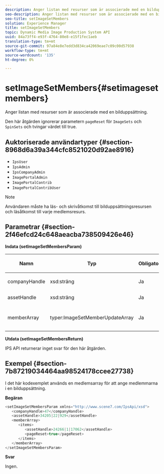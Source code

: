 ```yaml
---
description: Anger listan med resurser som är associerade med en bilduppsättning.
seo-description: Anger listan med resurser som är associerade med en bilduppsättning.
seo-title: setImageSetMembers
solution: Experience Manager
title: setImageSetMembers
topic: Dynamic Media Image Production System API
uuid: 84a73ff4-e93f-4764-80e8-e15f1fec1aeb
translation-type: tm+mt
source-git-commit: 97a84e8e7edd3d834ca42069eae7c09c00d57938
workflow-type: tm+mt
source-wordcount: '135'
ht-degree: 0%

---
```



# setImageSetMembers{#setimagesetmembers}

Anger listan med resurser som är associerade med en bilduppsättning.

Den här åtgärden ignorerar parametern `pageReset` för `ImageSets` och `SpinSets` och tvingar värdet till true.

## Auktoriserade användartyper {#section-8968d6a39a344cfc8521020d92ae8916}

* `IpsUser`
* `IpsAdmin`
* `IpsCompanyAdmin`
* `ImagePortalAdmin`
* `ImagePortalContrib`
* `ImagePortalContribUser`

>[!NOTE]
>
>Användaren måste ha läs- och skrivåtkomst till bilduppsättningsresursen och läsåtkomst till varje medlemsresurs.

## Parametrar {#section-2f46efcd24c648aeacba738509426e46}

**Indata (setImageSetMembersParam)**

<table id="table_0CBBB65BCEFD4125A4069A080DFC873A"> 
 <thead> 
  <tr> 
   <th colname="col1" class="entry"> <p>Namn </p> </th> 
   <th colname="col2" class="entry"> <p>Typ </p> </th> 
   <th colname="col3" class="entry"> <p>Obligatoriskt </p> </th> 
   <th colname="col4" class="entry"> <p>Beskrivning </p> </th> 
  </tr> 
 </thead>
 <tbody> 
  <tr> 
   <td colname="col1"> <p><span class="codeph"> <span class="varname"> companyHandle</span> </span> </p> </td> 
   <td colname="col2"> <p><span class="codeph"> xsd:sträng</span> </p> </td> 
   <td colname="col3"> <p>Ja </p> </td> 
   <td colname="col4"> <p>Företagshandtag. </p> </td> 
  </tr> 
  <tr> 
   <td colname="col1"> <span class="codeph"> <span class="varname"> assetHandle</span> </span> </td> 
   <td colname="col2"> <span class="codeph"> xsd:sträng</span> </td> 
   <td colname="col3"> Ja </td> 
   <td colname="col4"> Handtag för bilduppsättning. </td> 
  </tr> 
  <tr> 
   <td colname="col1"> <span class="codeph"> <span class="varname"> memberArray</span> </span> </td> 
   <td colname="col2"> <span class="codeph"> typer:ImageSetMemberUpdateArray</span> </td> 
   <td colname="col3"> Ja </td> 
   <td colname="col4"> En array med resursmedlemmar som tillhör bilduppsättningen. </td> 
  </tr> 
 </tbody> 
</table>

**Utdata (setImageSetMembersReturn)**

IPS API returnerar inget svar för den här åtgärden.

## Exempel {#section-7b87219034464aa98524178ccee27738}

I det här kodexemplet används en medlemsarray för att ange medlemmarna i en bilduppsättning.

**Begäran**

```java
<setImageSetMembersParam xmlns="http://www.scene7.com/IpsApi/xsd">
   <companyHandle>47</companyHandle>
   <assetHandle>34205|22|929</assetHandle>
   <memberArray>
      <items>
         <assetHandle>24266|1|17062</assetHandle>
         <pageReset>true</pageReset>
      </items>
   </memberArray>
</setImageSetMembersParam>
```

**Svar**

Ingen.
